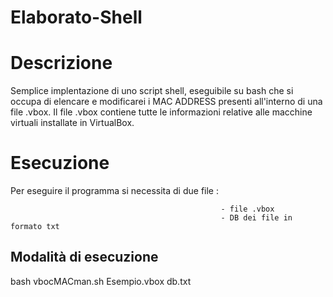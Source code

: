 # Elaborato-Shell

# Descrizione
Semplice implentazione di uno script shell, eseguibile su bash che si occupa di elencare e modificarei i MAC ADDRESS presenti all'interno di una file .vbox.
Il file .vbox contiene tutte le informazioni relative alle macchine virtuali installate in VirtualBox.

# Esecuzione
Per eseguire il programma si necessita di due file :

                                                   - file .vbox
                                                   - DB dei file in formato txt

## Modalità di esecuzione
bash vbocMACman.sh Esempio.vbox db.txt
